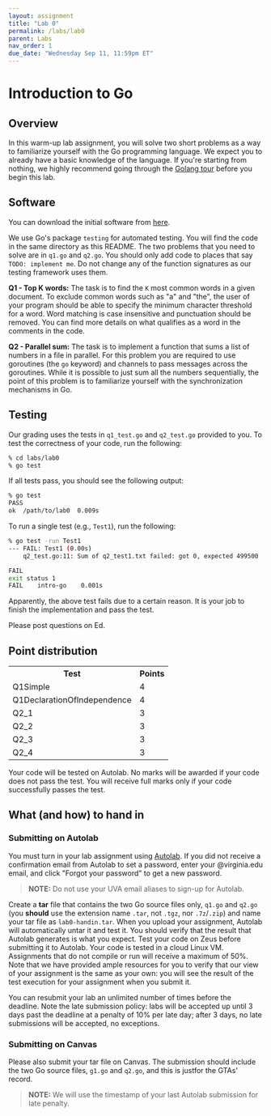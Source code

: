 ```yaml
---
layout: assignment
title: "Lab 0"
permalink: /labs/lab0
parent: Labs
nav_order: 1
due_date: "Wednesday Sep 11, 11:59pm ET"
---
```



# Introduction to Go


## Overview

In this warm-up lab assignment, you will solve two short problems as
a way to familiarize yourself with the Go programming language. We
expect you to already have a basic knowledge of the language. If
you're starting from nothing, we highly recommend going through the
[Golang tour](https://tour.golang.org/list) before you begin this
lab.



## Software

You can download
the initial software from 
[here](https://tddg.github.io/cs4740-fall24/assets/lab_code/lab0.tar).

We use Go's package `testing` for automated testing.  You will find
the code in the same directory as this README. The two problems that
you need to solve are in `q1.go` and `q2.go`. You should only add
code to places that say `TODO: implement me`. Do not change any of
the function signatures as our testing framework uses them.  

**Q1 - Top K words:**
The task is to find the `K` most common words in a given document. To
exclude common words such as "a" and "the", the user of your program
should be able to specify the minimum character threshold for a word.
Word matching is case insensitive and punctuation should be removed.
You can find more details on what qualifies as a word in the comments
in the code. 

**Q2 - Parallel sum:**
The task is to implement a function that sums a list of numbers in a
file in parallel. For this problem you are required to use goroutines
(the `go` keyword) and channels to pass messages across the goroutines.
While it is possible to just sum all the numbers sequentially, the
point of this problem is to familiarize yourself with the
synchronization mechanisms in Go. 


## Testing

Our grading uses the tests in `q1_test.go` and `q2_test.go` provided to
you. To test the correctness of your code, run the following: 

```bash
% cd labs/lab0
% go test
```

If all tests pass, you should see the following output: 

```bash
% go test
PASS
ok	/path/to/lab0  0.009s
```

To run a single test (e.g., `Test1`), run the following:

```bash
% go test -run Test1
--- FAIL: Test1 (0.00s)
    q2_test.go:11: Sum of q2_test1.txt failed: got 0, expected 499500

FAIL
exit status 1
FAIL	intro-go	0.001s
```

Apparently, the above test fails due to a certain reason. It is your
job to finish the implementation and pass the test.

Please post questions on Ed.


## Point distribution

<p><table>
<tr><th>Test</th><th>Points</th></tr>
<tr><td>Q1Simple</td><td>4</td></tr>
<tr><td>Q1DeclarationOfIndependence</td><td>4</td></tr>
<tr><td>Q2_1</td><td>3</td></tr>
<tr><td>Q2_2</td><td>3</td></tr>
<tr><td>Q2_3</td><td>3</td></tr>
<tr><td>Q2_4</td><td>3</td></tr>
</table></p>

Your code will be tested on Autolab. No marks will be awarded 
if your code does not pass the test. You will receive full marks 
only if your code successfully passes the test.


## What (and how) to hand in


### Submitting on Autolab

You must turn in your lab assignment using
[Autolab](http://autolab-cs4740.com).   If you did not
receive a confirmation email from Autolab to set a password, enter
your @virginia.edu email, and click "Forgot your
password" to get a new password. 

> **NOTE:** Do not use your UVA email aliases to sign-up for Autolab.

Create a **tar** file that contains the two Go source files only,
`q1.go` and `q2.go` (you **should** use the extension name `.tar`,
not `.tgz`, nor `.7z`/`.zip`) and name your tar file as
`lab0-handin.tar`. When you upload your assignment, Autolab will
automatically untar it and test it. You should verify that the result
that Autolab generates is what you expect. Test your code on Zeus
before submitting it to Autolab.  Your code is tested in a cloud
Linux VM. Assignments that do not compile or run will receive a
maximum of 50%. Note that we have provided ample resources for you to
verify that our view of your assignment is the same as your own: you
will see the result of the test execution for your assignment when
you submit it. 

You can resubmit your lab an unlimited number of times before the
deadline. Note the late submission policy: labs will be accepted up
until 3 days past the deadline at a penalty of 10% per late day;
after 3 days, no late submissions will be accepted, no exceptions.



### Submitting on Canvas

Please also submit your tar file on Canvas. The submission should
include the two Go source files, `g1.go` and `q2.go`, and this is
justfor the GTAs' record.

> **NOTE:** We will use the timestamp of your last Autolab submission
> for late penalty.


